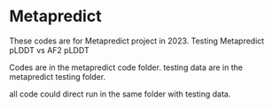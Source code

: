 # Metapredict
These codes are for Metapredict project in 2023.  Testing Metapredict pLDDT vs AF2 pLDDT

Codes are in the metapredict code folder.
testing data are in the metapredict testing folder.

all code could direct run in the same folder with testing data.
